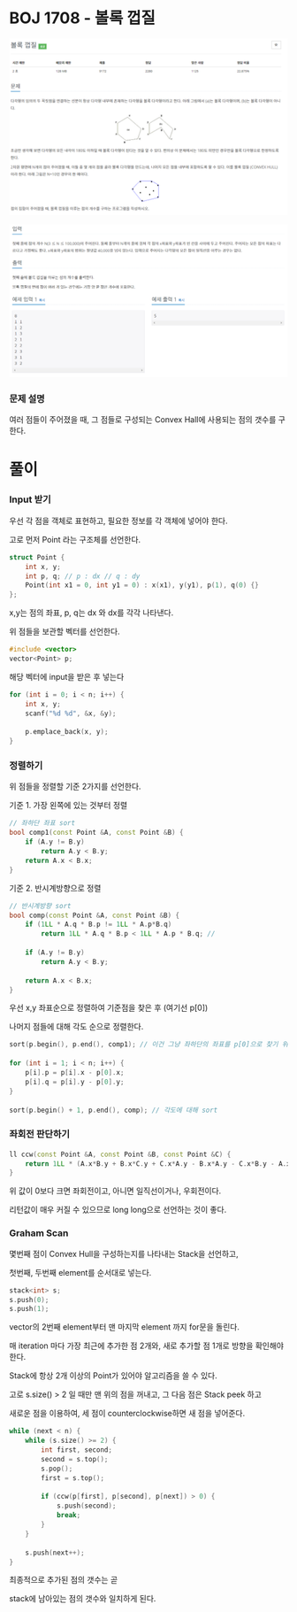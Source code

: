 # BOJ 1708 - 볼록 껍질

![문제](./Image/Prob.PNG)

![IO](./Image/IO.PNG)

### 문제 설명

여러 점들이 주어졌을 때, 그 점들로 구성되는 Convex Hall에 사용되는 점의 갯수를 구한다.



# 풀이



### Input 받기

우선 각 점을 객체로 표현하고, 필요한 정보를 각 객체에 넣어야 한다.  

고로 먼저 Point 라는 구조체를 선언한다.

```C++
struct Point {
    int x, y;
    int p, q; // p : dx // q : dy
    Point(int x1 = 0, int y1 = 0) : x(x1), y(y1), p(1), q(0) {}
};
```



x,y는 점의 좌표, p, q는 dx 와 dx를 각각 나타낸다.  

위 점들을 보관할 벡터를 선언한다.

```C++
#include <vector>
vector<Point> p;
```



해당 벡터에 input을 받은 후 넣는다

```C++
for (int i = 0; i < n; i++) {
    int x, y;
    scanf("%d %d", &x, &y);

    p.emplace_back(x, y);
}
```





### 정렬하기

위 점들을 정렬할 기준 2가지를 선언한다.

기준 1. 가장 왼쪽에 있는 것부터 정렬

```C++
// 좌하단 좌표 sort
bool comp1(const Point &A, const Point &B) {
    if (A.y != B.y)
        return A.y < B.y;
    return A.x < B.x;
}
```



기준 2. 반시계방향으로 정렬

```C++
// 반시계방향 sort
bool comp(const Point &A, const Point &B) {
    if (1LL * A.q * B.p != 1LL * A.p*B.q)
        return 1LL * A.q * B.p < 1LL * A.p * B.q; // 
 
    if (A.y != B.y)
        return A.y < B.y;
 
    return A.x < B.x;
}
```



우선 x,y 좌표순으로 정렬하여 기준점을 찾은 후 (여기선 p[0])

나머지 점들에 대해 각도 순으로 정렬한다.

```C++
sort(p.begin(), p.end(), comp1); // 이건 그냥 좌하단의 좌표를 p[0]으로 찾기 위함
    
for (int i = 1; i < n; i++) {
    p[i].p = p[i].x - p[0].x;
    p[i].q = p[i].y - p[0].y;
}
 
sort(p.begin() + 1, p.end(), comp); // 각도에 대해 sort
```



### 좌회전 판단하기

```C++
ll ccw(const Point &A, const Point &B, const Point &C) {
    return 1LL * (A.x*B.y + B.x*C.y + C.x*A.y - B.x*A.y - C.x*B.y - A.x*C.y);
}
```

위 값이 0보다 크면 좌회전이고, 아니면 일직선이거나, 우회전이다.

리턴값이 매우 커질 수 있으므로 long long으로 선언하는 것이 좋다.



### Graham Scan



몇번째 점이 Convex Hull을 구성하는지를 나타내는 Stack을 선언하고,

첫번째, 두번째 element를 순서대로 넣는다.

```C++
stack<int> s;
s.push(0);
s.push(1);
```



vector의 2번째 element부터 맨 마지막 element 까지 for문을 돌린다.

매 iteration 마다 가장 최근에 추가한 점 2개와, 새로 추가할 점 1개로 방향을 확인해야 한다.

Stack에 항상 2개 이상의 Point가 있어야 알고리즘을 쓸 수 있다.

고로 s.size() > 2 일 때만 맨 위의 점을 꺼내고, 그 다음 점은 Stack peek 하고

새로운 점을 이용하여, 세 점이 counterclockwise하면 새 점을 넣어준다.

```C++
while (next < n) {
    while (s.size() >= 2) {
        int first, second;
        second = s.top();
        s.pop();
        first = s.top();

        if (ccw(p[first], p[second], p[next]) > 0) {
            s.push(second);
            break;
        }
    }

    s.push(next++);
}
```



최종적으로 추가된 점의 갯수는 곧  

stack에 남아있는 점의 갯수와 일치하게 된다.  
